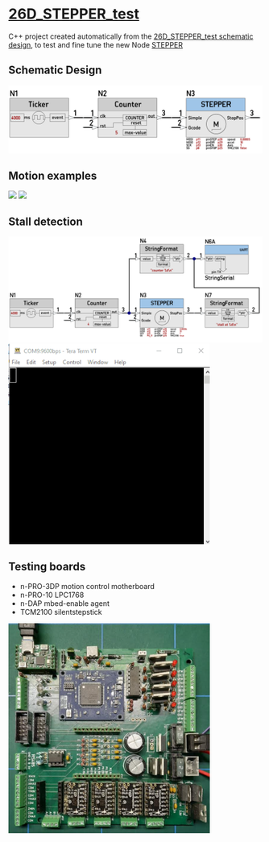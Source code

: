 # [26D_STEPPER_test](https://github.com/nBlocksStudioApps/26D_STEPPER_test_FIRMWARE.git)

C++ project created automatically from the [26D_STEPPER_test schematic design](https://github.com/nBlocksStudioApps/26D_STEPPER_test),
to test and fine tune the new Node [STEPPER](https://github.com/nBlocksStudioNodes/nblocks_stepper)


## Schematic Design
<img
src="img/01.PNG"
width = 800
/>

## Motion examples
<img
src="img/03.GIF"
width = 400
/>
<img
src="img/04.GIF"
width = 400
/>

## Stall detection
<img
src="img/03.PNG"
width = 800
/>
<img
src="img/05.GIF"
width = 400
/>


## Testing boards
 *  n-PRO-3DP motion control motherboard 
 *  n-PRO-10 LPC1768
 *  n-DAP mbed-enable agent
 *  TCM2100 silentstepstick

<img
src="img/02.PNG"
width = 400
/>
